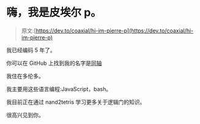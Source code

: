 # 嗨，我是皮埃尔 p。

> 原文:[https://dev.to/coaxial/hi-im-pierre-p](https://dev.to/coaxial/hi-im-pierre-p)

我已经编码 5 年了。

你可以在 GitHub 上找到我的名字是[同轴](https://github.com/coaxial)

我住在多伦多。

我主要用这些语言编程:JavaScript，bash。

我目前正在通过 nand2tetris 学习更多关于逻辑门的知识。

很高兴见到你。